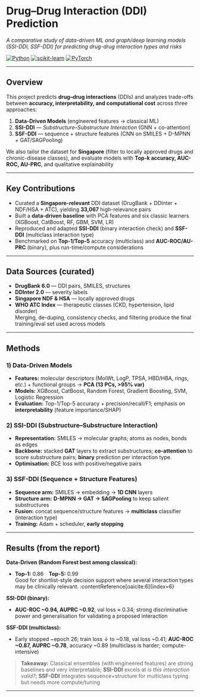 # Drug–Drug Interaction (DDI) Prediction
*A comparative study of data-driven ML and graph/deep learning models (SSI-DDI, SSF-DDI) for predicting drug-drug interaction types and risks*

[![Python](https://img.shields.io/badge/Python-3.10%2B-blue)]()
[![scikit-learn](https://img.shields.io/badge/ML-scikit--learn-black)]()
[![PyTorch](https://img.shields.io/badge/DL-PyTorch-red)]()

---

## Overview
This project predicts **drug–drug interactions** (DDIs) and analyzes trade-offs between **accuracy, interpretability, and computational cost** across three approaches:

1) **Data-Driven Models** (engineered features → classical ML)  
2) **SSI-DDI** — *Substructure–Substructure Interaction* (GNN + co-attention)  
3) **SSF-DDI** — sequence + structure features (CNN on SMILES + D-MPNN + GAT/SAGPooling)

We also tailor the dataset for **Singapore** (filter to locally approved drugs and chronic-disease classes), and evaluate models with **Top-k accuracy, AUC-ROC, AU-PRC**, and qualitative explainability

---

## Key Contributions
- Curated a **Singapore-relevant** DDI dataset (DrugBank + DDInter + NDF/HSA + ATC), yielding **33,067** high-relevance pairs
- Built a **data-driven baseline** with PCA features and six classic learners (XGBoost, CatBoost, RF, GBM, SVM, LR) 
- Reproduced and adapted **SSI-DDI** (binary interaction check) and **SSF-DDI** (multiclass interaction type)
- Benchmarked on **Top-1/Top-5** accuracy (multiclass) and **AUC-ROC/AU-PRC** (binary), plus run-time/compute considerations

---

## Data Sources (curated)
- **DrugBank 6.0** — DDI pairs, SMILES, structures  
- **DDInter 2.0** — severity labels  
- **Singapore NDF & HSA** — locally approved drugs  
- **WHO ATC Index** — therapeutic classes (CKD, hypertension, lipid disorder)  
Merging, de-duping, consistency checks, and filtering produce the final training/eval set used across models

---

## Methods

### 1) Data-Driven Models
- **Features:** molecular descriptors (MolWt, LogP, TPSA, HBD/HBA, rings, etc.) + functional groups → **PCA (13 PCs, >95% var)**
- **Models:** XGBoost, CatBoost, Random Forest, Gradient Boosting, SVM, Logistic Regression
- **Evaluation:** Top-1/Top-5 accuracy + precision/recall/F1; emphasis on **interpretability** (feature importance/SHAP)

### 2) SSI-DDI (Substructure–Substructure Interaction)
- **Representation:** SMILES → molecular graphs; atoms as nodes, bonds as edges
- **Backbone:** stacked **GAT** layers to extract substructures; **co-attention** to score substructure pairs; **binary** prediction per interaction type.  
- **Optimisation:** BCE loss with positive/negative pairs

### 3) SSF-DDI (Sequence + Structure Features)
- **Sequence arm:** SMILES → embedding → **1D CNN** layers
- **Structure arm:** **D-MPNN → GAT → SAGPooling** to keep salient substructures
- **Fusion:** concat sequence/structure features → **multiclass** classifier (interaction type)
- **Training:** Adam + scheduler, **early stopping**

---

## Results (from the report)

**Data-Driven (Random Forest best among classical):**  
- **Top-1:** 0.86 **Top-5:** 0.99  
Good for shortlist-style decision support where several interaction types may be clinically relevant. :contentReference[oaicite:6]{index=6}

**SSI-DDI (binary):**  
- **AUC-ROC ~0.94, AUPRC ~0.92**, val loss ≈ 0.34; strong discriminative power and generalisation for validating a proposed interaction

**SSF-DDI (multiclass):**  
- Early stopped ~epoch 26; train loss ↓ to ~0.18, val loss ~0.41; **AUC-ROC ~0.87, AUPRC ~0.78**, accuracy ~0.89 (multiclass is harder; compute-intensive)

> **Takeaway:** Classical ensembles (with engineered features) are strong baselines and very interpretable; **SSI-DDI** excels at *is this interaction valid?*; **SSF-DDI** integrates sequence+structure for multiclass typing but needs more compute/tuning

---
